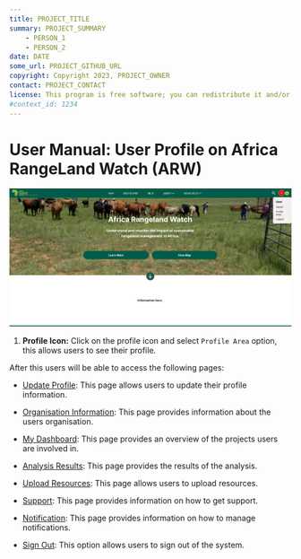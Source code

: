 ```yaml
---
title: PROJECT_TITLE
summary: PROJECT_SUMMARY
    - PERSON_1
    - PERSON_2
date: DATE
some_url: PROJECT_GITHUB_URL
copyright: Copyright 2023, PROJECT_OWNER
contact: PROJECT_CONTACT
license: This program is free software; you can redistribute it and/or modify it under the terms of the GNU Affero General Public License as published by the Free Software Foundation; either version 3 of the License, or (at your option) any later version.
#context_id: 1234
---
```


# User Manual: User Profile on Africa RangeLand Watch (ARW)

[![Home Page](./img/user-profile-img-1.png)](./img/user-profile-img-1.png)

1. **Profile Icon:** Click on the profile icon and select `Profile Area` option, this allows users to see their profile.

After this users will be able to access the following pages:

* [Update Profile](./update-profile.md): This page allows users to update their profile information.

* [Organisation Information](./Organisation-information.md): This page provides information about the users organisation.

* [My Dashboard](./Dashboard.md): This page provides an overview of the projects users are involved in.

* [Analysis Results](./Analysis-result.md): This page provides the results of the analysis.

* [Upload Resources](./Uploaded-resources.md): This page allows users to upload resources.

* [Support](./Support.md): This page provides information on how to get support.

* [Notification](./Notifications.md): This page provides information on how to manage notifications.

* [Sign Out](./Sign-out-user-profile.md): This option allows users to sign out of the system.
